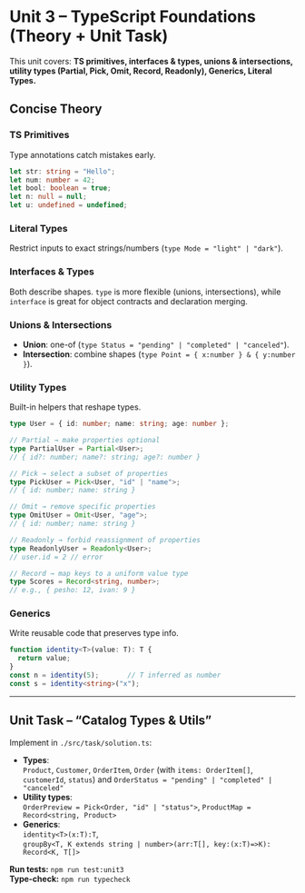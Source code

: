 # Unit 3 – TypeScript Foundations (Theory + Unit Task)

This unit covers: **TS primitives, interfaces & types, unions & intersections, utility types (Partial, Pick, Omit, Record, Readonly), Generics, Literal Types.**

## Concise Theory

### TS Primitives
Type annotations catch mistakes early.
```ts
let str: string = "Hello";
let num: number = 42;
let bool: boolean = true;
let n: null = null;
let u: undefined = undefined;
```

### Literal Types
Restrict inputs to exact strings/numbers (`type Mode = "light" | "dark"`).

### Interfaces & Types
Both describe shapes. `type` is more flexible (unions, intersections), while `interface` is great for object contracts and declaration merging.

### Unions & Intersections
- **Union**: one-of (`type Status = "pending" | "completed" | "canceled"`).
- **Intersection**: combine shapes (`type Point = { x:number } & { y:number }`).

### Utility Types
Built-in helpers that reshape types.
```ts
type User = { id: number; name: string; age: number };

// Partial → make properties optional
type PartialUser = Partial<User>; 
// { id?: number; name?: string; age?: number }

// Pick → select a subset of properties
type PickUser = Pick<User, "id" | "name">; 
// { id: number; name: string }

// Omit → remove specific properties
type OmitUser = Omit<User, "age">; 
// { id: number; name: string }

// Readonly → forbid reassignment of properties
type ReadonlyUser = Readonly<User>; 
// user.id = 2 // error

// Record → map keys to a uniform value type
type Scores = Record<string, number>; 
// e.g., { pesho: 12, ivan: 9 }
```

### Generics
Write reusable code that preserves type info.
```ts
function identity<T>(value: T): T {
  return value;
}
const n = identity(5);       // T inferred as number
const s = identity<string>("x");
```

---

## Unit Task – “Catalog Types & Utils”

Implement in `./src/task/solution.ts`:

- **Types**:  
  `Product`, `Customer`, `OrderItem`, `Order` (with `items: OrderItem[]`, `customerId`, `status`) and `OrderStatus = "pending" | "completed" | "canceled"`
- **Utility types**:  
  `OrderPreview = Pick<Order, "id" | "status">`, `ProductMap = Record<string, Product>`
- **Generics**:  
  `identity<T>(x:T):T`,  
  `groupBy<T, K extends string | number>(arr:T[], key:(x:T)=>K): Record<K, T[]>`

**Run tests:** `npm run test:unit3`  
**Type-check:** `npm run typecheck`
